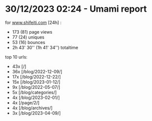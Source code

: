 # 30/12/2023 02:24 - Umami report
for www.shifeiti.com [24h] :

 - 173 (81) page views
 - 77 (24) uniques
 - 53 (16) bounces
 - 2h 43' 30'' (1h 41' 34'') totaltime


top 10 urls:
 - 43x [/]
 - 36x [/blog/2022-12-09/]
 - 17x [/blog/2022-12-22/]
 - 15x [/blog/2023-01-12/]
 - 9x [/blog/2022-05-07/]
 - 5x [/blog/categories/]
 - 4x [/blog/2023-02-01/]
 - 4x [/page/2/]
 - 4x [/blog/archives/]
 - 3x [/blog/2023-04-09/]


